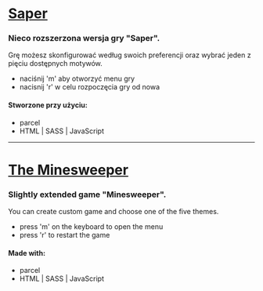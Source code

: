 # [Saper]

### Nieco rozszerzona wersja gry "Saper".
Grę możesz skonfigurować według swoich preferencji oraz wybrać jeden z pięciu dostępnych motywów.

- naciśnij 'm' aby otworzyć menu gry
- nacisnij 'r' w celu rozpoczęcia gry od nowa

<h4>Stworzone przy użyciu: </h4>

- parcel
- HTML | SASS | JavaScript

[The Minesweeper]: <https://saper-online.netlify.app/>

<hr>

# [The Minesweeper]

### Slightly extended game "Minesweeper". 
You can create custom game and choose one of the five themes. 

- press 'm' on the keyboard to open the menu
- press 'r' to restart the game

<h4>Made with: </h4>

- parcel
- HTML | SASS | JavaScript

[Saper]: <https://saper-online.netlify.app/>
[The Minesweeper]: <https://saper-online.netlify.app/>
